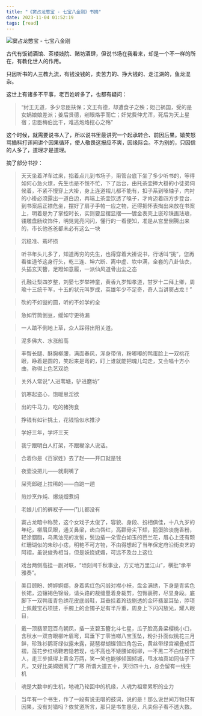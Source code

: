 ```yaml
---
title: "《窦占龙憋宝 - 七宝八金刚》书摘"
date: 2023-11-04 01:52:19
tags: [read]
---
```

![窦占龙憋宝 - 七宝八金刚](https://izualzhy.cn/assets/images/book/s34016059.jpeg)

古代有饭铺酒馆、茶楼妓院、赌坊酒肆，但说书场在我看来，却是一个不一样的所在，有教化世人的作用。

只因听书的人三教九流，有钱没钱的，卖苦力的、挣大钱的、走江湖的，鱼龙混杂。

这世上有诸多不平事，老百姓听多了，也都有疑问：

> “纣王无道，多少忠臣扶保；文王有德，却遭食子之殃；妲己祸国，受的是女娲娘娘差派；姜后贤德，剜眼烙手而亡；奸党费仲尤浑，死后为天上星宿；忠臣梅伯比干，难逃炮烙挖心之殇”

这个时候，就需要说书人了，所以说书里最讲究一个起承转合、前因后果。嬉笑怒骂插科打诨间讲个因果循环，使人敬畏这报应不爽，因缘际会。不为别的，只因信的人多了，道理才是道理。

摘了部分书抄：

> 天天坐着洋车过来，掐着点儿到书场子，甭管台底下坐了多少听书的，等得如何心急火燎，先生也是不慌不忙，下了后台，由托茶壶捧大褂的小徒弟伺候着，不紧不慢穿上大褂，身上连道褶儿都不能有，扣子系到嗓轴子，内衬的小褂必须露出一道白边，再端上茶壶饮透了嗓子，才肯迈着四方步登台，到书案后正襟危坐，摆好了扇子手帕一应之物，还得把怀表掏出来放在书案上，明着是为了掌控时长，实则要显摆显摆——镀金表壳上嵌珍珠画珐琅，镂雕盘肠纹饰件，明晃晃亮闪闪，懂行的一看便知，准是从宫里倒腾出来的，市长他爸爸都未必有这么一块

> 沉稳准、蔫坏损

> 听书年头儿多了，知道再穷的先生，也得穿着大褂说书，行话叫“挑”，您再看崔道爷这身行头，乾三连、坤六断、离中虚、坎中满，全套的八卦仙衣，头插玄天簪，足蹬如意履，一派仙风道骨出尘之态

> 孔融让梨四岁整，刘晏七岁举神童，黄香九岁知孝道，甘罗十二拜上卿，周瑜十三统千军，十五的状元叫罗成，英雄年少不足奇，奇人当讲窦占龙！”

> 砍的不如镟的圆，听的不如学的全

> 急如竹筒倒豆，缓如守更待漏

> 一人踏不倒地上草，众人踩得出阳关道。

> 泥多佛大、水涨船高

> 丰臀长腿、酥胸柳腰，满面春风，浑身带俏，粉嘟嘟的鸭蛋脸上一双桃花眼，睁着是圆的，笑起来是弯的，盯上谁就能把魂儿勾走，又会唱十方小曲，称得上色艺双绝

> 关外人常说“人进苇塘，驴进磨坊”

> 饥寒起盗心，饱暖思淫欲

> 出的牛马力，吃的猪狗食

> 挣钱有如针挑土，花钱恰似水推沙

> 学好三年，学坏三天

> 我宁跟明白人打架，不跟糊涂人说话。

> 合着你是《百家姓》去了赵——开口就是钱

> 夜壶没把儿——就剩嘴了

> 屎壳郎碰上拉稀的——白跑一趟

> 煎炒烹炸炖、爆烧熘煮焖

> 老娘儿们的裤衩子——门儿都没有

> 窦占龙暗中称赞，这个女戏子太俊了，容貌、身段、扮相俱佳，十八九岁的年纪，柳眉凤眼，通关鼻梁，齿白唇红，高颧骨尖下颏，鹅蛋脸淡施香粉，轻涂胭脂，乌黑油亮的发髻，鬓边插一朵雪白如玉的芭兰花，眉心上还有颗红珊瑚似的朱砂小痣，明艳不可方物，不由得想起了当年保定府沿街卖艺的阿褶，虽说俊秀相当，但是妖娆妩媚，可远不及台上这位

> 戏台两侧高挂一副对联，“顷刻间千秋事业，方丈地万里江山”，横批“承平雅奏”。

> 美目顾盼、娉婷婀娜，身着紫红色闪缎对襟小袄，盘金满绣，下身是青紫色长裙，边镶褐色锦缎，请头路的裁缝量着身裁剪，包臀裹胯，尽显身段。底脚下一双鸭蛋青色绣花皮底缎鞋，耳垂挂着玲珑剔透的金环翡翠耳坠，脖项上佩戴宝石项链，手腕上的金镯子足有半斤重，周身上下闪闪放光，耀人眼目，

> 戴一顶翡翠冠百鸟朝凤，插一支碧玉簪北斗七星，瓜子脸高鼻梁樱桃小口，含秋水一双杏眼柳叶眉弯，耳垂下丁零当啷八宝玉坠，粉扑扑面似桃花三月鲜，珍珠衫鹦哥绿似露未露，琵琶襟蝴蝶领四角包云，黄丝带绿宫裙叠成百褶，莲花步红绣鞋若隐若现，也不高也不矮腰如弱柳，一不黑二不白红粉佳人，走三步抵得上黄金万两，笑一笑也能够倾国倾城，甩水袖真如同仙子下凡，又好比美嫦娥离了广寒
> 所谓大道五十，天衍四十九，总会留有一线生机

> 魂是大数中的生机，地魂乃轮回中的机缘，人魂为祖辈累积的业力

> 当年有一个书生，作了一段有说无唱的鼓词，说的是！那么说世间万物只有因果，没有对错吗？依贫道所言，那只是书生愚见，凡夫俗子看不透大数。
